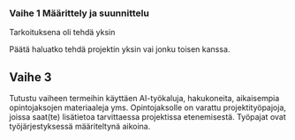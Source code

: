 ### Vaihe 1 Määrittely ja suunnittelu

Tarkoituksena oli tehdä yksin 

Päätä haluatko tehdä projektin yksin vai jonku toisen kanssa.
## Vaihe 3

Tutustu vaiheen termeihin käyttäen AI-työkaluja, hakukoneita, aikaisempia opintojaksojen materiaaleja yms.
Opintojaksolle on varattu projektityöpajoja, joissa saat(te) lisätietoa tarvittaessa projektissa etenemisestä. Työpajat ovat työjärjestyksessä määriteltynä aikoina.

